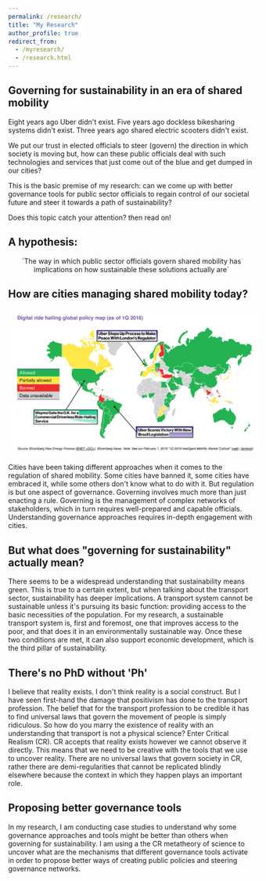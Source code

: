 ```yaml
---
permalink: /research/
title: "My Research"
author_profile: true
redirect_from: 
  - /myresearch/
  - /research.html
---
```


## Governing for sustainability in an era of shared mobility

Eight years ago Uber didn't exist. Five years ago dockless bikesharing systems didn't exist. Three years ago shared electric scooters didn't exist.

We put our trust in elected officials to steer (govern) the direction in which society is moving but, how can these public officials deal with such technologies and services that just come out of the blue and get dumped in our cities?

This is the basic premise of my research: can we come up with better governance tools for public sector officials to regain control of our societal future and steer it towards a path of sustainability?

Does this topic catch your attention? then read on!

## A hypothesis: 
 <center>`The way in which public sector officials govern shared mobility has implications on how sustainable these solutions actually are`</center>

## How are cities managing shared mobility today?
<img align="center" width="800" style="padding: 10px; float: center;" src="/../../images/shared-mobility-regulations.png">

Cities have been taking different approaches when it comes to the regulation of shared mobility. Some cities have banned it, some cities have embraced it, while some others don't know what to do with it.
But regulation is but one aspect of governance. Governing involves much more than just enacting a rule. Governing is the management of complex networks of stakeholders, which in turn requires well-prepared and capable officials. Understanding governance approaches requires in-depth engagement with cities.

## But what does "governing for sustainability" actually mean?
There seems to be a widespread understanding that sustainability means green. This is true to a certain extent, but when talking about the transport sector, sustainability has deeper implications. A transport system cannot be sustainable unless it's pursuing its basic function: providing access to the basic necessities of the population. For my research, a sustainable transport system is, first and foremost, one that improves access to the poor, and that does it in an environmentally sustainable way. Once these two conditions are met, it can also support economic development, which is the third pillar of sustainability.

## There's no PhD without 'Ph'
I believe that reality exists. I don't think reality is a social construct. But I have seen first-hand the damage that positivism has done to the transport profession. The belief that for the transport profession to be credible it has to find universal laws that govern the movement of people is simply ridiculous. So how do you marry the existence of reality with an understanding that transport is not a physical science? Enter Critical Realism (CR). CR accepts that reality exists however we cannot observe it directly. This means that we need to be creative with the tools that we use to uncover reality. There are no universal laws that govern society in CR, rather there are demi-regularities that cannot be replicated blindly elsewhere because the context in which they happen plays an important role.

## Proposing better governance tools
In my research, I am conducting case studies to understand why some governance approaches and tools might be better than others when governing for sustainability. I am using a the CR metatheory of science to uncover what are the mechanisms that different governance tools activate in order to propose better ways of creating public policies and steering governance networks.
